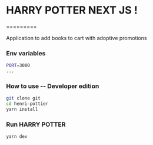# HARRY POTTER NEXT JS !

=========

Application to add books to cart with adoptive promotions

### Env variables
```bash
PORT=3000
...
```

### How to use -- Developer edition
```bash
git clone git
cd henri-pottier
yarn install
```

### Run HARRY POTTER
```bash
yarn dev
```
